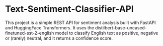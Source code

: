 # Text-Sentiment-Classifier-API
This project is a simple REST API for sentiment analysis built with FastAPI and HuggingFace Transformers. It uses the distilbert-base-uncased-finetuned-sst-2-english model to classify English text as positive,  negative or (rarely) neutral, and it returns a confidence score.
